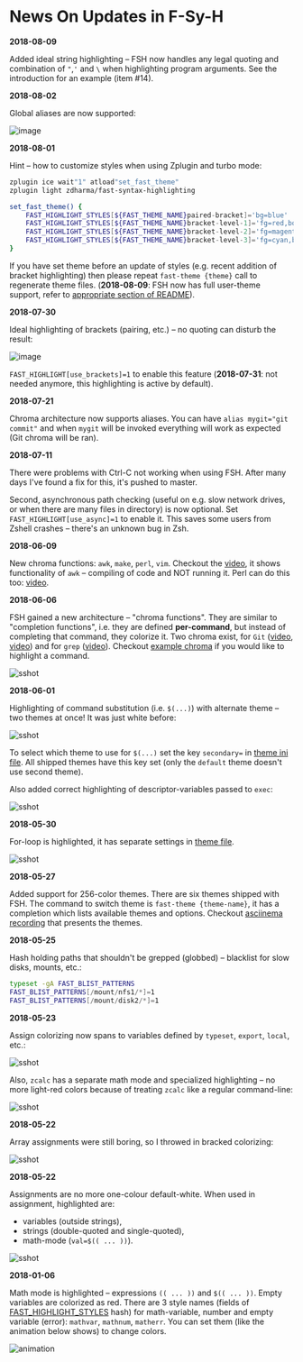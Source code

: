 # News On Updates in F-Sy-H

**2018-08-09**

Added ideal string highlighting – FSH now handles any legal quoting and combination of `"`,`'` and `\` when highlighting
program arguments. See the introduction for an example (item #14).

**2018-08-02**

Global aliases are now supported:

![image](https://raw.githubusercontent.com/zdharma/fast-syntax-highlighting/master/images/global-alias.png)

**2018-08-01**

Hint – how to customize styles when using Zplugin and turbo mode:

```zsh
zplugin ice wait"1" atload"set_fast_theme"
zplugin light zdharma/fast-syntax-highlighting

set_fast_theme() {
    FAST_HIGHLIGHT_STYLES[${FAST_THEME_NAME}paired-bracket]='bg=blue'
    FAST_HIGHLIGHT_STYLES[${FAST_THEME_NAME}bracket-level-1]='fg=red,bold'
    FAST_HIGHLIGHT_STYLES[${FAST_THEME_NAME}bracket-level-2]='fg=magenta,bold'
    FAST_HIGHLIGHT_STYLES[${FAST_THEME_NAME}bracket-level-3]='fg=cyan,bold'
}
```

If you have set theme before an update of styles (e.g. recent addition of bracket highlighting) then please repeat
`fast-theme {theme}` call to regenerate theme files. (**2018-08-09**: FSH now has full user-theme support, refer to
[appropriate section of README](#customization)).

**2018-07-30**

Ideal highlighting of brackets (pairing, etc.) – no quoting can disturb the result:

![image](https://raw.githubusercontent.com/zdharma/fast-syntax-highlighting/master/images/brackets.gif)

`FAST_HIGHLIGHT[use_brackets]=1` to enable this feature (**2018-07-31**: not needed anymore, this highlighting is active
by default).

**2018-07-21**

Chroma architecture now supports aliases. You can have `alias mygit="git commit"` and when `mygit` will be invoked
everything will work as expected (Git chroma will be ran).

**2018-07-11**

There were problems with Ctrl-C not working when using FSH. After many days I've found a fix for this, it's pushed to
master.

Second, asynchronous path checking (useful on e.g. slow network drives, or when there are many files in directory) is
now optional. Set `FAST_HIGHLIGHT[use_async]=1` to enable it. This saves some users from Zshell crashes – there's an
unknown bug in Zsh.

**2018-06-09**

New chroma functions: `awk`, `make`, `perl`, `vim`. Checkout the [video](https://asciinema.org/a/186234), it shows
functionality of `awk` – compiling of code and NOT running it. Perl can do this too:
[video](https://asciinema.org/a/186098).

**2018-06-06**

FSH gained a new architecture – "chroma functions". They are similar to "completion functions", i.e. they are defined
**per-command**, but instead of completing that command, they colorize it. Two chroma exist, for `Git`
([video](https://asciinema.org/a/185707), [video](https://asciinema.org/a/185811)) and for `grep`
([video](https://asciinema.org/a/185942)). Checkout
[example chroma](https://github.com/zdharma/fast-syntax-highlighting/blob/master/chroma/-example.ch) if you would like
to highlight a command.

![sshot](https://raw.githubusercontent.com/zdharma/fast-syntax-highlighting/master/images/git_chroma.png)

**2018-06-01**

Highlighting of command substitution (i.e. `$(...)`) with alternate theme – two themes at once! It was just white
before:

![sshot](https://raw.githubusercontent.com/zdharma/fast-syntax-highlighting/master/images/cmdsubst.png)

To select which theme to use for `$(...)` set the key `secondary=` in
[theme ini file](https://github.com/zdharma/fast-syntax-highlighting/blob/master/themes/free.ini#L7). All shipped themes
have this key set (only the `default` theme doesn't use second theme).

Also added correct highlighting of descriptor-variables passed to `exec`:

![sshot](https://raw.githubusercontent.com/zdharma/fast-syntax-highlighting/master/images/execfd.png)

**2018-05-30**

For-loop is highlighted, it has separate settings in
[theme file](https://github.com/zdharma/fast-syntax-highlighting/blob/master/themes/free.ini).

![sshot](https://raw.githubusercontent.com/zdharma/fast-syntax-highlighting/master/images/for-loop.png)

**2018-05-27**

Added support for 256-color themes. There are six themes shipped with FSH. The command to switch theme is
`fast-theme {theme-name}`, it has a completion which lists available themes and options. Checkout
[asciinema recording](https://asciinema.org/a/183814) that presents the themes.

**2018-05-25**

Hash holding paths that shouldn't be grepped (globbed) – blacklist for slow disks, mounts, etc.:

```zsh
typeset -gA FAST_BLIST_PATTERNS
FAST_BLIST_PATTERNS[/mount/nfs1/*]=1
FAST_BLIST_PATTERNS[/mount/disk2/*]=1
```

**2018-05-23**

Assign colorizing now spans to variables defined by `typeset`, `export`, `local`, etc.:

![sshot](https://raw.githubusercontent.com/zdharma/fast-syntax-highlighting/master/images/typeset.png)

Also, `zcalc` has a separate math mode and specialized highlighting – no more light-red colors because of treating
`zcalc` like a regular command-line:

![sshot](https://raw.githubusercontent.com/zdharma/fast-syntax-highlighting/master/images/zcalc.png)

**2018-05-22**

Array assignments were still boring, so I throwed in bracked colorizing:

![sshot](https://raw.githubusercontent.com/zdharma/fast-syntax-highlighting/master/images/array-assign.png)

**2018-05-22**<a name="assign-update"></a>

Assignments are no more one-colour default-white. When used in assignment, highlighted are:

- variables (outside strings),
- strings (double-quoted and single-quoted),
- math-mode (`val=$(( ... ))`).

![sshot](https://raw.githubusercontent.com/zdharma/fast-syntax-highlighting/master/images/assign.png)

**2018-01-06**

Math mode is highlighted – expressions `(( ... ))` and `$(( ... ))`. Empty variables are colorized as red. There are 3
style names (fields of
[FAST_HIGHLIGHT_STYLES](https://github.com/zdharma/fast-syntax-highlighting/blob/master/fast-highlight#L34) hash) for
math-variable, number and empty variable (error): `mathvar`, `mathnum`, `matherr`. You can set them (like the animation
below shows) to change colors.

![animation](https://raw.githubusercontent.com/zdharma/fast-syntax-highlighting/master/images/math.gif)
